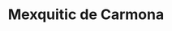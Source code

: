 ---
title: Mexquitic de Carmona
url: /mexquitic-de-carmona/
latitude: 22.314
longitude: -101.165
---